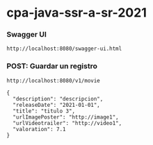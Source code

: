 # cpa-java-ssr-a-sr-2021

### Swagger UI
```
http://localhost:8080/swagger-ui.html
```

### POST: Guardar un registro
```
http://localhost:8080/v1/movie
```
```
{
  "description": "descripcion",
  "releaseDate": "2021-01-01",
  "title": "titulo 3",
  "urlImagePoster": "http://image1",
  "urlVideotrailer": "http://video1",
  "valoration": 7.1
}
```